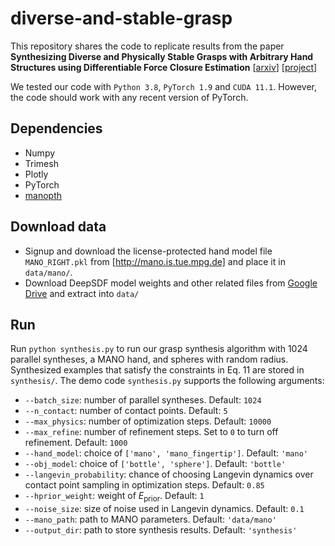 # diverse-and-stable-grasp
This repository shares the code to replicate results from the paper **Synthesizing Diverse and Physically Stable Grasps with Arbitrary Hand Structures using Differentiable Force Closure Estimation** [[arxiv](https://arxiv.org/abs/2104.09194)] [[project](https://sites.google.com/view/ral2021-grasp/home)]

We tested our code with `Python 3.8`, `PyTorch 1.9` and `CUDA 11.1`. However, the code should work with any recent version of PyTorch. 

## Dependencies
* Numpy
* Trimesh
* Plotly
* PyTorch
* [manopth](https://github.com/hassony2/manopth)

## Download data
* Signup and download the license-protected hand model file `MANO_RIGHT.pkl` from [http://mano.is.tue.mpg.de] and place it in `data/mano/`. 
* Download DeepSDF model weights and other related files from [Google Drive](https://drive.google.com/file/d/1GtH07I_4OtpCC_vzFUihRZJHsoj3KtHN/view?usp=sharing) and extract into `data/`

## Run
Run `python synthesis.py` to run our grasp synthesis algorithm with 1024 parallel syntheses, a MANO hand, and spheres with random radius. Synthesized examples that satisfy the constraints in Eq. 11 are stored in `synthesis/`. The demo code `synthesis.py` supports the following arguments: 
* `--batch_size`: number of parallel syntheses. Default: `1024`
* `--n_contact`: number of contact points. Default: `5`
* `--max_physics`: number of optimization steps. Default: `10000`
* `--max_refine`: number of refinement steps. Set to `0` to turn off refinement. Default: `1000`
* `--hand_model`: choice of `['mano', 'mano_fingertip']`. Default: `'mano'`
* `--obj_model`: choice of `['bottle', 'sphere']`. Default: `'bottle'`
* `--langevin_probability`: chance of choosing Langevin dynamics over contact point sampling in optimization steps. Default: `0.85`
* `--hprior_weight`: weight of $E_\mathrm{prior}$. Default: `1`
* `--noise_size`: size of noise used in Langevin dynamics. Default: `0.1`
* `--mano_path`: path to MANO parameters. Default: `'data/mano'`
* `--output_dir`: path to store synthesis results. Default: `'synthesis'`
